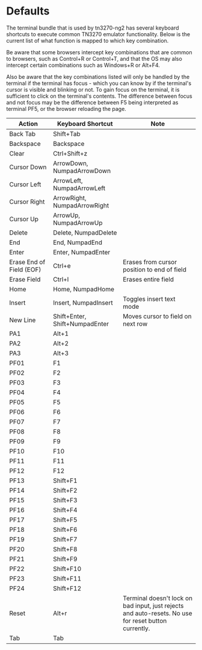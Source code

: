 # Defaults
The terminal bundle that is used by tn3270-ng2 has several keyboard shortcuts to execute common TN3270 emulator functionality. Below is the current list of what function is mapped to which key combination. 

Be aware that some browsers intercept key combinations that are common to browsers, such as Control+R or Control+T, and that the OS may also intercept certain combinations such as Windows+R or Alt+F4. 

Also be aware that the key combinations listed will only be handled by the terminal if the terminal has focus - which you can know by if the terminal's cursor is visible and blinking or not. To gain focus on the terminal, it is sufficient to click on the terminal's contents. The difference between focus and not focus may be the difference between F5 being interpreted as terminal PF5, or the browser reloading the page.


Action | Keyboard Shortcut | Note
-------|-------------------|------
Back Tab | Shift+Tab |
Backspace | Backspace |
Clear | Ctrl+Shift+z |
Cursor Down | ArrowDown, NumpadArrowDown |
Cursor Left| ArrowLeft, NumpadArrowLeft |
Cursor Right| ArrowRight, NumpadArrowRight |
Cursor Up| ArrowUp, NumpadArrowUp |
Delete | Delete, NumpadDelete |
End | End, NumpadEnd |
Enter | Enter, NumpadEnter |
Erase End of Field (EOF) | Ctrl+e | Erases from cursor position to end of field
Erase Field | Ctrl+l | Erases entire field
Home | Home, NumpadHome |
Insert | Insert, NumpadInsert | Toggles insert text mode
New Line | Shift+Enter, Shift+NumpadEnter | Moves cursor to field on next row
PA1 | Alt+1 |
PA2 | Alt+2 |
PA3 | Alt+3 |
PF01 | F1 | 
PF02 | F2 | 
PF03 | F3 | 
PF04 | F4 | 
PF05 | F5 | 
PF06 | F6 | 
PF07 | F7 | 
PF08 | F8 | 
PF09 | F9 | 
PF10 | F10 | 
PF11 | F11 | 
PF12 | F12 | 
PF13 | Shift+F1 | 
PF14 | Shift+F2 | 
PF15 | Shift+F3 | 
PF16 | Shift+F4 | 
PF17 | Shift+F5 | 
PF18 | Shift+F6 | 
PF19 | Shift+F7 | 
PF20 | Shift+F8 | 
PF21 | Shift+F9 | 
PF22 | Shift+F10 | 
PF23 | Shift+F11 | 
PF24 | Shift+F12 | 
Reset | Alt+r | Terminal doesn't lock on bad input, just rejects and auto-resets. No use for reset button currently.
Tab | Tab











